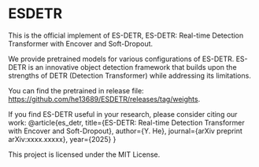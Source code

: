 # ESDETR
This is the official implement of ES-DETR, ES-DETR: Real-time Detection Transformer with Encover and Soft-Dropout.

We provide pretrained models for various configurations of ES-DETR. ES-DETR is an innovative object detection framework that builds upon the strengths of DETR (Detection Transformer) while addressing its limitations. 

You can find the pretrained in release file: https://github.com/he13689/ESDETR/releases/tag/weights.

If you find ES-DETR useful in your research, please consider citing our work:
@article{es_detr,
  title={ES-DETR: Real-time Detection Transformer with Encover and Soft-Dropout},
  author={Y. He},
  journal={arXiv preprint arXiv:xxxx.xxxxx},
  year={2025}
}

This project is licensed under the MIT License.
